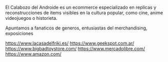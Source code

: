 El Calabozo del Androide es un ecommerce especializado en replicas y reconstrucciones de items visibles en la cultura popular, como cine, anime videojuegos o historieta.

Apuntamos a fanaticos de generos, entusiastas del merchandising, exposiciones 


https://www.lacasadelfriki.es/
https://www.geekspot.com.ar/
https://www.bigbadtoystore.com/
https://www.mercadolibre.com/
https://www.amazon.com/
